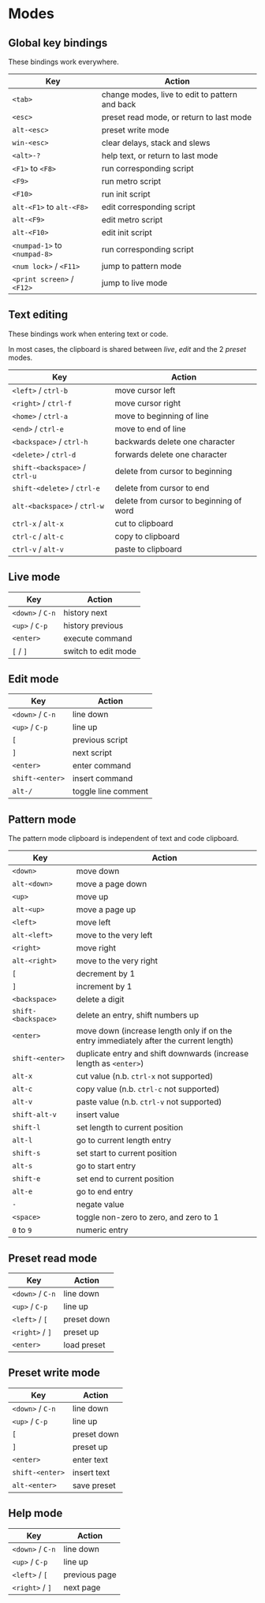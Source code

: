 # Modes

## Global key bindings

These bindings work everywhere.

| Key                          | Action                                         |
|------------------------------|------------------------------------------------|
| `<tab>`                      | change modes, live to edit to pattern and back |
| `<esc>`                      | preset read mode, or return to last mode       |
| `alt-<esc>`                  | preset write mode                              |
| `win-<esc>`                  | clear delays, stack and slews                  |
| `<alt>-?`                    | help text, or return to last mode              |
| `<F1>` to `<F8>`             | run corresponding script                       |
| `<F9>`                       | run metro script                               |
| `<F10>`                      | run init script                                |
| `alt-<F1>` to `alt-<F8>`     | edit corresponding script                      |
| `alt-<F9>`                   | edit metro script                              |
| `alt-<F10>`                  | edit init script                               |
| `<numpad-1>` to `<numpad-8>` | run corresponding script                       |
| `<num lock>` / `<F11>`       | jump to pattern mode                           |
| `<print screen>` / `<F12>`   | jump to live mode                              |

## Text editing

These bindings work when entering text or code.

In most cases, the clipboard is shared between _live_, _edit_ and the 2 _preset_ modes.

| Key                            | Action                                  |
|--------------------------------|-----------------------------------------|
| `<left>` / `ctrl-b`            | move cursor left                        |
| `<right>` / `ctrl-f`           | move cursor right                       |
| `<home>` / `ctrl-a`            | move to beginning of line               |
| `<end>` / `ctrl-e`             | move to end of line                     |
| `<backspace>` / `ctrl-h`       | backwards delete one character          |
| `<delete>` / `ctrl-d`          | forwards delete one character           |
| `shift-<backspace>` / `ctrl-u` | delete from cursor to beginning         |
| `shift-<delete>` / `ctrl-e`    | delete from cursor to end               |
| `alt-<backspace>` / `ctrl-w`   | delete from cursor to beginning of word |
| `ctrl-x` / `alt-x`             | cut to clipboard                        |
| `ctrl-c` / `alt-c`             | copy to clipboard                       |
| `ctrl-v` / `alt-v`             | paste to clipboard                      |

## Live mode

| Key              | Action              |
|------------------|---------------------|
| `<down>` / `C-n` | history next        |
| `<up>` / `C-p`   | history previous    |
| `<enter>`        | execute command     |
| `[` / `]`        | switch to edit mode |

## Edit mode

| Key                | Action                    |
|--------------------|---------------------------|
| `<down>` / `C-n`   | line down                 |
| `<up>` / `C-p`     | line up                   |
| `[`                | previous script           |
| `]`                | next script               |
| `<enter>`          | enter command             |
| `shift-<enter>`    | insert command            |
| `alt-/`            | toggle line comment       |

## Pattern mode

The pattern mode clipboard is independent of text and code clipboard.

| Key                 | Action                                                                                |
|---------------------|---------------------------------------------------------------------------------------|
| `<down>`            | move down                                                                             |
| `alt-<down>`        | move a page down                                                                      |
| `<up>`              | move up                                                                               |
| `alt-<up>`          | move a page up                                                                        |
| `<left>`            | move left                                                                             |
| `alt-<left>`        | move to the very left                                                                 |
| `<right>`           | move right                                                                            |
| `alt-<right>`       | move to the very right                                                                |
| `[`                 | decrement by 1                                                                        |
| `]`                 | increment by 1                                                                        |
| `<backspace>`       | delete a digit                                                                        |
| `shift-<backspace>` | delete an entry, shift numbers up                                                     |
| `<enter>`           | move down (increase length only if on the entry immediately after the current length) |
| `shift-<enter>`     | duplicate entry and shift downwards (increase length as `<enter>`)                    |
| `alt-x`             | cut value (n.b. `ctrl-x` not supported)                                               |
| `alt-c`             | copy value (n.b. `ctrl-c` not supported)                                              |
| `alt-v`             | paste value (n.b. `ctrl-v` not supported)                                             |
| `shift-alt-v`       | insert value                                                                          |
| `shift-l`           | set length to current position                                                        |
| `alt-l`             | go to current length entry                                                            |
| `shift-s`           | set start to current position                                                         |
| `alt-s`             | go to start entry                                                                     |
| `shift-e`           | set end to current position                                                           |
| `alt-e`             | go to end entry                                                                       |
| `-`                 | negate value                                                                          |
| `<space>`           | toggle non-zero to zero, and zero to 1                                                |
| `0` to `9`          | numeric entry                                                                         |

## Preset read mode

| Key              | Action      |
|------------------|-------------|
| `<down>` / `C-n` | line down   |
| `<up>` / `C-p`   | line up     |
| `<left>` / `[`   | preset down |
| `<right>` / `]`  | preset up   |
| `<enter>`        | load preset |

## Preset write mode

| Key              | Action      |
|------------------|-------------|
| `<down>` / `C-n` | line down   |
| `<up>` / `C-p`   | line up     |
| `[`              | preset down |
| `]`              | preset up   |
| `<enter>`        | enter text  |
| `shift-<enter>`  | insert text |
| `alt-<enter>`    | save preset |

## Help mode

| Key              | Action        |
|------------------|---------------|
| `<down>` / `C-n` | line down     |
| `<up>` / `C-p`   | line up       |
| `<left>` / `[`   | previous page |
| `<right>` / `]`  | next page     |
